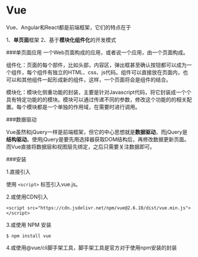 Vue
===================
Vue、Angular和React都是前端框架，它们的特点在于

1、**单页面**框架
2、基于**模块化组件化**的开发模式

###单页面应用
一个Web页面构成的应用，或者说一个应用，由一个页面构成。

组件化：页面的每个部件，比如头部，内容区，弹出框甚至确认按钮都可以成为一个组件，每个组件有独立的HTML、css、js代码。组件可以直接放在页面内，也可以和其他组件一起形成新的组件，这样，一个页面将会是组件的结合。

模块化：模块化侧重功能的封装，主要是针对Javascript代码，将它封装成一个个具有特定功能的的模块。模块可以通过传递不同的参数，修改这个功能的的相关配置。每个模块都是一个单独的作用域，在需要时进行调用。

###数据驱动

Vue虽然和jQuery一样是前端框架，但它的中心思想就是**数据驱动**，而jQuery是**结构驱动**。使用jQuery是要先用选择器获取DOM结构后，再修改数据更新页面。而Vue直接将数据层和视图层先绑定，之后只需要关注数据即可。

###安装

1.直接引入

使用 `<script>` 标签引入vue.js。

2.或使用CDN引入
 
    <script src="https://cdn.jsdelivr.net/npm/vue@2.6.10/dist/vue.min.js"></script>

3.或使用 NPM 安装
```
$ npm install vue
```
4.或使用@vue/cli脚手架工具，脚手架工具是官方对于使用npm安装的封装
